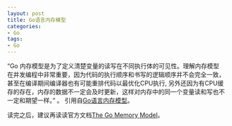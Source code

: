 ```yaml
---
layout: post 
title: Go语言内存模型   
categories: 
- Go 
tags:   
- Go
---  
```






“Go 内存模型是为了定义清楚变量的读写在不同执行体的可见性。理解内存模型在并发编程中非常重要，因为代码的执行顺序和书写的逻辑顺序并不会完全一致，甚至在编译期间编译器也有可能重排代码以最优化CPU执行, 另外还因为有CPU缓存的存在，内存的数据不一定会及时更新，这样对内存中的同一个变量读和写也不一定和期望一样。” 。
引用自[Go语言内存模型][1]。


读完之后，建议再读读官方文档[The Go Memory Model][2]。


[1]:http://hugozhu.myalert.info/2013/04/20/31-golang-memory-model.html
[2]:http://golang.org/ref/mem 








